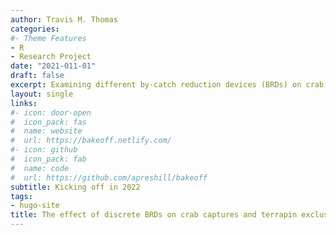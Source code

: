 ```yaml
---
author: Travis M. Thomas
categories:
#- Theme Features
- R
- Research Project
date: "2021-011-01"
draft: false
excerpt: Examining different by-catch reduction devices (BRDs) on crab captures and terrapin exclusion using a combination of theoretical modeling and lab experiments. 
layout: single
links:
#- icon: door-open
#  icon_pack: fas
#  name: website
#  url: https://bakeoff.netlify.com/
#- icon: github
#  icon_pack: fab
#  name: code
#  url: https://github.com/apreshill/bakeoff
subtitle: Kicking off in 2022
tags:
- hugo-site
title: The effect of discrete BRDs on crab captures and terrapin exclusion probabilities.
---
```





